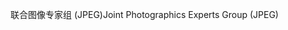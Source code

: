 <span data-ttu-id="9a160-101">联合图像专家组 (JPEG)</span><span class="sxs-lookup"><span data-stu-id="9a160-101">Joint Photographics Experts Group (JPEG)</span></span>